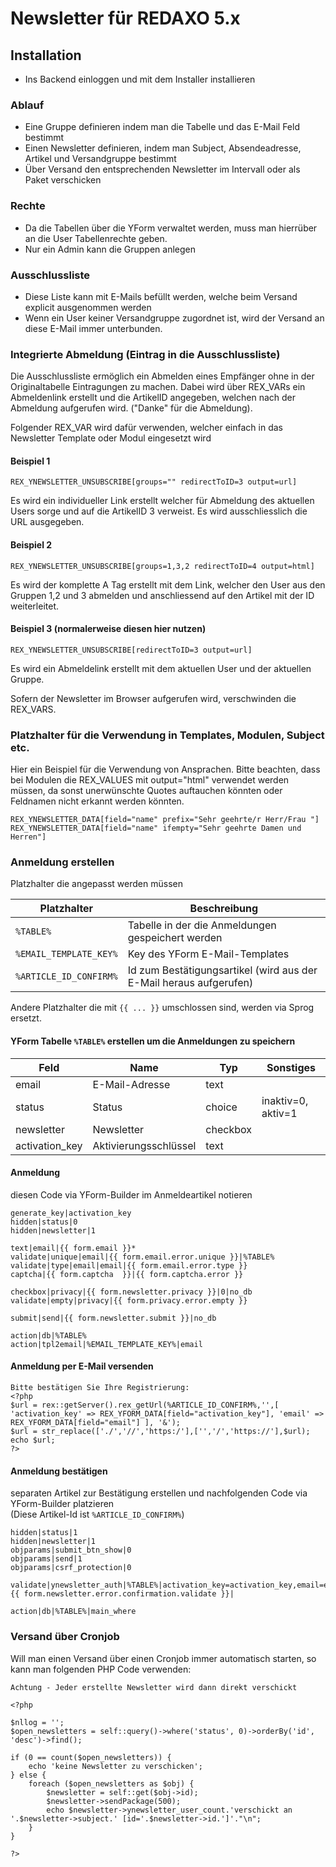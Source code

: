 # Newsletter für REDAXO 5.x

## Installation

* Ins Backend einloggen und mit dem Installer installieren

### Ablauf

* Eine Gruppe definieren indem man die Tabelle und das E-Mail Feld bestimmt
* Einen Newsletter definieren, indem man Subject, Absendeadresse, Artikel und Versandgruppe bestimmt
* Über Versand den entsprechenden Newsletter im Intervall oder als Paket verschicken

### Rechte

* Da die Tabellen über die YForm verwaltet werden, muss man hierrüber an die User Tabellenrechte geben.
* Nur ein Admin kann die Gruppen anlegen


### Ausschlussliste

* Diese Liste kann mit E-Mails befüllt werden, welche beim Versand explicit ausgenommen werden
* Wenn ein User keiner Versandgruppe zugordnet ist, wird der Versand an diese E-Mail immer unterbunden.


### Integrierte Abmeldung (Eintrag in die Ausschlussliste)

Die Ausschlussliste ermöglich ein Abmelden eines Empfänger ohne in der Originaltabelle Eintragungen zu machen. Dabei wird über REX_VARs ein Abmeldenlink erstellt und die ArtikelID angegeben, welchen nach der Abmeldung aufgerufen wird. ("Danke" für die Abmeldung).

Folgender REX_VAR wird dafür verwenden, welcher einfach in das Newsletter Template oder Modul eingesetzt wird

#### Beispiel 1
```
REX_YNEWSLETTER_UNSUBSCRIBE[groups="" redirectToID=3 output=url]
``` 
Es wird ein individueller Link erstellt welcher für Abmeldung des aktuellen Users sorge und auf die ArtikelID 3 verweist. Es wird ausschliesslich die URL ausgegeben.


#### Beispiel 2

```
REX_YNEWSLETTER_UNSUBSCRIBE[groups=1,3,2 redirectToID=4 output=html]
``` 

Es wird der komplette A Tag erstellt mit dem Link, welcher den User aus den Gruppen 1,2 und 3 abmelden und anschliessend auf den Artikel mit der ID weiterleitet.  


#### Beispiel 3 (normalerweise diesen hier nutzen)

```
REX_YNEWSLETTER_UNSUBSCRIBE[redirectToID=3 output=url]
``` 
Es wird ein Abmeldelink erstellt mit dem aktuellen User und der aktuellen Gruppe.

Sofern der Newsletter im Browser aufgerufen wird, verschwinden die REX_VARS.


### Platzhalter für die Verwendung in Templates, Modulen, Subject etc.

Hier ein Beispiel für die Verwendung von Ansprachen. Bitte beachten, dass bei Modulen die REX_VALUES mit output="html" verwendet werden müssen, da sonst unerwünschte Quotes auftauchen könnten oder Feldnamen nicht erkannt werden könnten.
```
REX_YNEWSLETTER_DATA[field="name" prefix="Sehr geehrte/r Herr/Frau "]
REX_YNEWSLETTER_DATA[field="name" ifempty="Sehr geehrte Damen und Herren"]
```







### Anmeldung erstellen

Platzhalter die angepasst werden müssen

| Platzhalter | Beschreibung |
| --- | --- |
| `%TABLE%` | Tabelle in der die Anmeldungen gespeichert werden |
| `%EMAIL_TEMPLATE_KEY%` | Key des YForm E-Mail-Templates |
| `%ARTICLE_ID_CONFIRM%` | Id zum Bestätigungsartikel (wird aus der E-Mail heraus aufgerufen) |

Andere Platzhalter die mit `{{ ... }}` umschlossen sind, werden via Sprog ersetzt.

#### YForm Tabelle `%TABLE%` erstellen um die Anmeldungen zu speichern

| Feld | Name | Typ | Sonstiges
| --- | --- | --- | --- |
| email | E-Mail-Adresse | text | |
| status | Status | choice | inaktiv=0, aktiv=1 |
| newsletter | Newsletter | checkbox | |
| activation_key | Aktivierungsschlüssel | text | |

#### Anmeldung

diesen Code via YForm-Builder im Anmeldeartikel notieren

```
generate_key|activation_key
hidden|status|0
hidden|newsletter|1

text|email|{{ form.email }}*
validate|unique|email|{{ form.email.error.unique }}|%TABLE%
validate|type|email|email|{{ form.email.error.type }}
captcha|{{ form.captcha  }}|{{ form.captcha.error }}

checkbox|privacy|{{ form.newsletter.privacy }}|0|no_db
validate|empty|privacy|{{ form.privacy.error.empty }}

submit|send|{{ form.newsletter.submit }}|no_db

action|db|%TABLE%
action|tpl2email|%EMAIL_TEMPLATE_KEY%|email
```

#### Anmeldung per E-Mail versenden

```
Bitte bestätigen Sie Ihre Registrierung:
<?php
$url = rex::getServer().rex_getUrl(%ARTICLE_ID_CONFIRM%,'',[ 'activation_key' => REX_YFORM_DATA[field="activation_key"], 'email' => REX_YFORM_DATA[field="email"] ], '&');
$url = str_replace(['./','//','https:/'],['','/','https://'],$url);
echo $url;
?>
```

#### Anmeldung bestätigen

separaten Artikel zur Bestätigung erstellen und nachfolgenden Code via YForm-Builder platzieren <br />
(Diese Artikel-Id ist `%ARTICLE_ID_CONFIRM%`)

```
hidden|status|1
hidden|newsletter|1
objparams|submit_btn_show|0
objparams|send|1
objparams|csrf_protection|0

validate|ynewsletter_auth|%TABLE%|activation_key=activation_key,email=email|status=0|{{ form.newsletter.error.confirmation.validate }}|

action|db|%TABLE%|main_where
```

### Versand über Cronjob

Will man einen Versand über einen Cronjob immer automatisch starten, so kann man folgenden PHP Code verwenden:

`Achtung - Jeder erstellte Newsletter wird dann direkt verschickt`

```
<?php

$nllog = '';
$open_newsletters = self::query()->where('status', 0)->orderBy('id', 'desc')->find();

if (0 == count($open_newsletters)) {
    echo 'keine Newsletter zu verschicken';
} else {
    foreach ($open_newsletters as $obj) {
        $newsletter = self::get($obj->id);
        $newsletter->sendPackage(500);
        echo $newsletter->ynewsletter_user_count.'verschickt an '.$newsletter->subject.' [id='.$newsletter->id.']'."\n";
    }
}

?>
```
